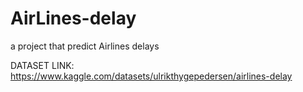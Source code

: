 # AirLines-delay
a project that predict Airlines delays

DATASET LINK:
https://www.kaggle.com/datasets/ulrikthygepedersen/airlines-delay
